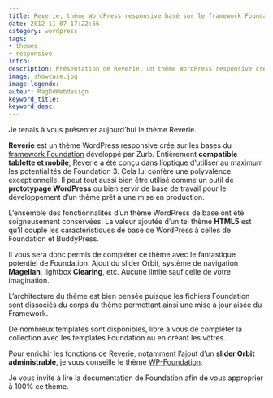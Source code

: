 ```yaml
---
title: Reverie, thème WordPress responsive basé sur le framework Foundation
date: 2012-11-07 17:22:56
category: wordpress
tags: 
- themes 
- responsive
intro:
description: Présentation de Reverie, un thème WordPress responsive crée sur les bases du framework Foundation développé par Zurb.
image: showcase.jpg
image-legende:
auteur: MagDuWebdesign
keyword_title:
keyword_desc:
---
```


<p>Je tenais à vous présenter aujourd’hui le thème Reverie.</p>
<p><strong>Reverie</strong> est un thème WordPress responsive crée sur les bases du <a title="Foundation 3.1, les templates HTML sont arrivés" href="http://magazineduwebdesign.com/foundation-3-1">framework Foundation</a> développé par Zurb. Entièrement <strong>compatible tablette et mobile</strong>, Reverie a été conçu dans l’optique d’utiliser au maximum les potentialités de Foundation 3. Cela lui confère une polyvalence exceptionnelle. Il peut tout aussi bien être utilisé comme un outil de <strong>prototypage WordPress</strong> ou bien servir de base de travail pour le développement d’un thème prêt à une mise en production.</p>
<p>L’ensemble des fonctionnalités d’un thème WordPress de base ont été soigneusement conservées. La valeur ajoutée d’un tel thème <strong>HTML5</strong> est qu’il couple les caractéristiques de base de WordPress à celles de Foundation et BuddyPress.</p>
<p>Il vous sera donc permis de compléter ce thème avec le fantastique potentiel de Foundation. Ajout du slider Orbit, système de navigation <strong>Magellan</strong>, lightbox <strong>Clearing</strong>, etc. Aucune limite sauf celle de votre imagination.</p>
<p>L’architecture du thème est bien pensée puisque les fichiers Foundation sont dissociés du corps du thème permettant ainsi une mise à jour aisée du Framework.</p>
<p>De nombreux templates sont disponibles, libre à vous de compléter la collection avec les templates Foundation ou en créant les&nbsp;vôtres.</p>
<p>Pour enrichir les fonctions de <a title="Thème WordPress Reverie" href="http://themefortress.com/reverie/" target="_blank">Reverie</a>, notamment l’ajout d’un <strong>slider Orbit administrable</strong>, je vous conseille le thème <a title="WP-Foundation" href="http://320press.com/wp-foundation/" target="_blank">WP-Foundation</a>.</p>
<p>Je vous invite à lire la documentation de Foundation afin de vous approprier à 100% ce thème.</p>